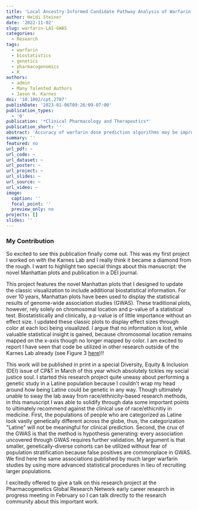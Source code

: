 ```yaml
---
title: 'Local Ancestry‐Informed Candidate Pathway Analysis of Warfarin Stable Dose in Latino Populations'
author: Heidi Steiner
date: '2022-11-02'
slug: warfarin-LAI-GWAS
categories:
  - Research
tags:
  - warfarin
  - biostatistics
  - genetics
  - pharmacogenomics
  - R
authors:
  - admin
  - Many Talented Authors
  - Jason H. Karnes
doi: '10.1002/cpt.2787'
publishDate: '2023-01-06T09:26:09-07:00'
publication_types:
  - '0'
publication: '*Clinical Pharmacology and Therapeutics*'
publication_short: ''
abstract: 'Accuracy of warfarin dose prediction algorithms may be improved by including data from diverse populations in genetic studies of dose variability. Here, we surveyed single nucleotide polymorphisms in vitamin K-related genetic pathways for association with warfarin dose requirements in two admixed Latino populations in standard-principal component adjusted and contemporary-local ancestry adjusted regression models. A total of five variants from vitamin K-related genes/pathways were associated with warfarin dose in both cohorts (P < 0.0125) in standard models. Local ancestry-adjusted analysis unveiled 35 associated variants with absolute effects ranging from β = 9.04 ( ±2.23) to 39.18 ( ±10.89) per ancestral allele in the discovery cohort and β = 6.47 (± 2.02) to 17.82 (± 6.83) in the replication cohort. Importantly, we demonstrate the technical validity of the Tractor model in cohorts with admixed ancestry from three founder populations and bring attention to the technical hurdles obstructing the inclusion of diverse, especially admixed, populations in pharmacogenomic research.'
summary: ''
featured: no
url_pdf: ~
url_code: ~
url_dataset: ~
url_poster: ~
url_project: ~
url_slides: ~
url_source: ~
url_video: ~
image:
  caption: ''
  focal_point: ''
  preview_only: no
projects: []
slides: ''
---
```


### My Contribution

So excited to see this publication finally come out. This was my first project I worked on with the Karnes Lab and I really think it became a diamond from the rough. I want to highlight two special things about this manuscript: the novel Manhattan plots and publication in a DEI journal.

This project features the novel Manhattan plots that I designed to update the classic visualization to include additional biostatistical information. For over 10 years, Manhattan plots have been used to display the statistical results of genome-wide association studies (GWAS). These traditional plots, however, rely solely on chromosomal location and p-value of a statistical test. Biostatistically and clinically, a p-value is of little importance without an effect size. I updated these classic plots to display effect sizes through color at each loci being visualized. I argue that no information is lost, while valuable statistical insight is gained, because chromosomal location remains mapped on the x-axis though no longer mapped by color. I am excited to report I have seen that code be utilized in other research outside of the Karnes Lab already (see Figure 3 [here](https://doi.org/10.1142/9789811270611_0021))!!

This work will be published in print in a special Diversity, Equity & Inclusion (DEI) issue of CP&T in March of this year which absolutely tickles my social justice soul. I started this research project quite uneasy about performing a genetic study in a Latine population because I couldn't wrap my head around how being Latine could be genetic in any way. Though ultimately unable to sway the lab away from race/ethnicity-based research methods, in this manuscript I was able to solidify through data some important points to ultimately recommend against the clinical use of race/ethicnitiy in medicine. First, the populations of people who are categorized as Latine look vastly genetically different across the globe, thus, the categorization "Latine" will not be meaningful for clinical prediction. Second, the crux of the GWAS is that the method is hypothesis generating: every association uncovered through GWAS requires further validation. My argument is that smaller, genetically-diverse cohorts can be utilized without fear of population stratification because false positives are commonplace in GWAS. We find here the same associations published by much larger warfarin studies by using more advanced statistical procedures in lieu of recruiting larger populations.

I excitedly offered to give a talk on this research project at the Pharmacogenetics Global Research Network early career research in progress meeting in February so I can talk directly to the research community about this important work.

